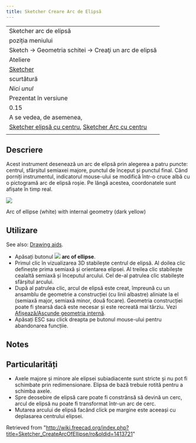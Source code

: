 ```yaml
---
title: Sketcher Creare Arc de Elipsă
---
```

|  |
| --- |
| Sketcher arc de elipsă |
| poziția meniului |
| Sketch → Geometria schitei → Creaţi un arc de elipsă |
| Ateliere |
| [Sketcher](/Sketcher_Workbench/ro "Sketcher Workbench/ro") |
| scurtătură |
| *Nici unul* |
| Prezentat în versiune |
| 0.15 |
| A se vedea, de asemenea, |
| [Sketcher elipsă cu centru](/Sketcher_CreateEllipseByCenter/ro "Sketcher CreateEllipseByCenter/ro"), [Sketcher Arc cu centru](/Sketcher_CompCreateArc/ro "Sketcher CompCreateArc/ro") |
|  |

## Descriere

Acest instrument desenează un arc de elipsă prin alegerea a patru puncte: centrul, sfârșitul semiaxei majore, punctul de început și punctul final.
Când porniți instrumentul, indicatorul mouse-ului se modifică într-o cruce albă cu o pictogramă arc de elipsă roșie. Pe lângă acestea, coordonatele sunt afișate în timp real.

![](/images/Sketcher_CreateArcOfEllipse_Example.png)

Arc of ellipse (white) with internal geometry (dark yellow)

## Utilizare

See also: [Drawing aids](/Sketcher_Workbench#Drawing_aids "Sketcher Workbench").

* Apăsați butonul ![](/images/Sketcher_CreateArcOfEllipse.png) **arc of ellipse**.
* Primul clic în vizualizarea 3D stabilește centrul de elipsă. Al doilea clic definește prima semiaxă și orientarea elipsei. Al treilea clic stabilește cealaltă semiaxă și începutul arcului. Cel de-al patrulea clic stabilește sfârșitul arcului.
* După al patrulea clic, arcul de elipsă este creat, împreună cu un ansamblu de geometrie a construcției (cu linii albastre) aliniate la el (semiaxă major, semiaxă minor, două focare). Geometria construcției poate fi ștearsă dacă este necesar și este recreată mai târziu. Vezi [Afișează/Ascunde geometria internă](/Sketcher_RestoreInternalAlignmentGeometry/ro "Sketcher RestoreInternalAlignmentGeometry/ro").
* Apăsați ESC sau click dreapta pe butonul mouse-ului pentru abandonarea funcțiie.

## Notes

## Particularități

* Axele majore și minore ale elipsei subiadiacente sunt stricte și nu pot fi schimbate prin redimensionare. Elipsa de bază trebuie rotită pentru a schimba axele.
* Spre deosebire de elipsă care poate fi constrânsă să devină un cerc, arcul de elipsă nu poate fi transformat într-un arc de cerc.
* Mutarea arcului de elipsă facând click pe margine este aceeași cu deplasarea centrului elipsei.

Retrieved from "<http://wiki.freecad.org/index.php?title=Sketcher_CreateArcOfEllipse/ro&oldid=1413721>"